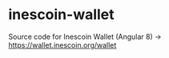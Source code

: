 # inescoin-wallet
Source code for Inescoin Wallet (Angular 8) -> https://wallet.inescoin.org/wallet
